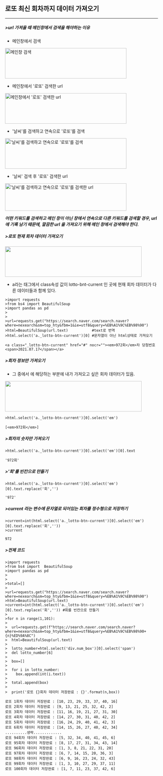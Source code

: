## 로또 최신 회차까지 데이터 가져오기
------




##### >url 가져올 때 메인창에서 검색을 해야하는 이유
+ 메인창에서 검색

<img src="https://img1.daumcdn.net/thumb/R1280x0/?scode=mtistory2&fname=https%3A%2F%2Fblog.kakaocdn.net%2Fdn%2Fej2TCz%2Fbtq9Y56pZ8X%2FoKWb8c9xkmIU0tSU0gl1h0%2Fimg.png" width="400px" height="100px" title="메인창 검색" alt="메인창 검색"></img>
+ 메인창에서 '로또' 검색한 url

<img src="https://img1.daumcdn.net/thumb/R1280x0/?scode=mtistory2&fname=https%3A%2F%2Fblog.kakaocdn.net%2Fdn%2F97Yrb%2Fbtq9PoS6eoI%2F8gYdDYRf6lDrRk2MOmePG0%2Fimg.png" width="400px" height="100px" title="메인창에서 '로또' 검색한 url" alt="메인창에서 '로또' 검색한 url"></img>
+ '날씨'를 검색하고 연속으로 '로또'를 검색

<img src="https://img1.daumcdn.net/thumb/R1280x0/?scode=mtistory2&fname=https%3A%2F%2Fblog.kakaocdn.net%2Fdn%2FkLlES%2Fbtq9R5M4tAM%2Fxf58ZMhh762yNXRl6iIZB1%2Fimg.png" width="400px" height="100px" title="날씨'를 검색하고 연속으로 '로또'를 검색" alt="'날씨'를 검색하고 연속으로 '로또'를 검색"></img>

+ '날씨' 검색 후 '로또' 검색한 url

<img src="https://img1.daumcdn.net/thumb/R1280x0/?scode=mtistory2&fname=https%3A%2F%2Fblog.kakaocdn.net%2Fdn%2FbN8z5z%2Fbtq92ysX1Hn%2FgnmUjqhKjdEqT9FcMatnkK%2Fimg.png" width="400px" height="90px" title="'날씨' 검색 후 '로또' 검색한 url" alt="'날씨'를 검색하고 연속으로 '로또'를 검색한 url"></img>

***어떤 키워드를 검색하고 메인 창이 아닌 창에서 연속으로 다른 키워드를 검색할 경우, url에 기록 남기 때문에, 깔끔한 url 을 가져오기 위해 메인 창에서 검색해야 한다.***


##### >로또 현재 회차 데이터 가져오기

<img src="https://img1.daumcdn.net/thumb/R1280x0/?scode=mtistory2&fname=https%3A%2F%2Fblog.kakaocdn.net%2Fdn%2FRtdTO%2Fbtq9Xbluh6M%2F7vmO0bxgKDxMZTIyLAwHY1%2Fimg.png" width="450px" height="100px" ></img>

+ a라는 태그에서 class속성 값이 lotto-bnt-current 인 곳에 현재 회차 데이터가 다른 데이터들과 함께 있다.

```
>import requests
>from bs4 import BeautifulSoup
>import pandas as pd
>
>
>url=requests.get("https://search.naver.com/search.naver?where=nexearch&sm=top_hty&fbm=1&ie=utf8&query=%EB%A1%9C%EB%98%90")
>html=BeautifulSoup(url.text)           #text로 번역
>html.select('a._lotto-btn-current')[0] #문자열이 아닌 html상태로 가져오기

<a class="_lotto-btn-current" href="#" nocr=""><em>972회</em>차 당첨번호 <span>2021.07.17</span></a>
```


##### >회차 정보만 가져오기

+ 그 중에서 <em> </em>에 해당하는 부분에 내가 가져오고 싶은 회차 데이터가 있음.

<img src="https://img1.daumcdn.net/thumb/R1280x0/?scode=mtistory2&fname=https%3A%2F%2Fblog.kakaocdn.net%2Fdn%2FcBxtv6%2Fbtq9VjRAf9v%2FEIjhXrQkjXaaIkdZklp1IK%2Fimg.png" width="450px" height="100px" ></img>


```
>html.select('a._lotto-btn-current')[0].select('em')

[<em>972회</em>]

```

##### >회차의 숫자만 가져오기
```
>html.select('a._lotto-btn-current')[0].select('em')[0].text

'972회'
```

##### >'회'를 빈칸으로 만들기
```
>html.select('a._lotto-btn-current')[0].select('em')[0].text.replace('회','')

'972'
 ```
 
##### >current 라는 변수에 문자열로 되어있는 회차를 정수형으로 저장하기
 ```
 >current=int(html.select('a._lotto-btn-current')[0].select('em')[0].text.replace('회',''))
>current

972
```

##### >전체 코드
```
>import requests
>from bs4 import  BeautifulSoup
>import pandas as pd
>
>
>total=[]
>
>url=requests.get("https://search.naver.com/search.naver?where=nexearch&sm=top_hty&fbm=1&ie=utf8&query=%EB%A1%9C%EB%98%90")
>html=BeautifulSoup(url.text)
>current=int(html.select('a._lotto-btn-current')[0].select('em')[0].text.replace('회','')) #회를 빈칸으로 만들기
>
>for n in range(1,101):
>
>  url=requests.get(f"https://search.naver.com/search.naver?where=nexearch&sm=top_hty&fbm=1&ie=utf8&query=%EB%A1%9C%EB%98%90+{n}%ED%9A%8C")
>  html=BeautifulSoup(url.text)
>
>  lotto_number=html.select('div.num_box')[0].select('span')
>  del lotto_number[6]
>
>  box=[]
>
>  for i in lotto_number:
>    box.append(int(i.text))
>
>  total.append(box)
>  
>  print('로또 {}회차 데이터 저장완료 : {}'.format(n,box))

로또 1회차 데이터 저장완료 : [10, 23, 29, 33, 37, 40, 16]
로또 2회차 데이터 저장완료 : [9, 13, 21, 25, 32, 42, 2]
로또 3회차 데이터 저장완료 : [11, 16, 19, 21, 27, 31, 30]
로또 4회차 데이터 저장완료 : [14, 27, 30, 31, 40, 42, 2]
로또 5회차 데이터 저장완료 : [16, 24, 29, 40, 41, 42, 3]
로또 6회차 데이터 저장완료 : [14, 15, 26, 27, 40, 42, 34]
..........생략.............
로또 94회차 데이터 저장완료 : [5, 32, 34, 40, 41, 45, 6]
로또 95회차 데이터 저장완료 : [8, 17, 27, 31, 34, 43, 14]
로또 96회차 데이터 저장완료 : [1, 3, 8, 21, 22, 31, 20]
로또 97회차 데이터 저장완료 : [6, 7, 14, 15, 20, 36, 3]
로또 98회차 데이터 저장완료 : [6, 9, 16, 23, 24, 32, 43]
로또 99회차 데이터 저장완료 : [1, 3, 10, 27, 29, 37, 11]
로또 100회차 데이터 저장완료 : [1, 7, 11, 23, 37, 42, 6]
```

